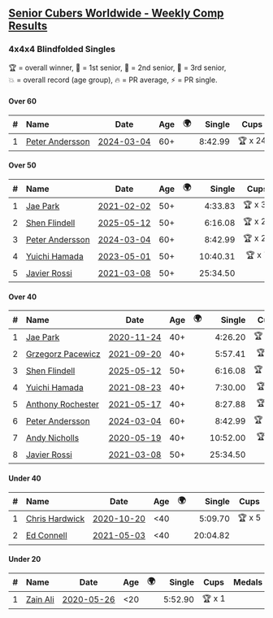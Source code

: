 <style>table {white-space: nowrap;}</style>
<link rel="stylesheet" type="text/css" href="/scw-comp/css/flags.css" />

## [Senior Cubers Worldwide - Weekly Comp Results](/scw-comp/results/)
### 4x4x4 Blindfolded Singles

<span style="white-space: nowrap;">🏆 = overall winner</span>, <span style="white-space: nowrap;">🥇 = 1st senior</span>, <span style="white-space: nowrap;">🥈 = 2nd senior</span>, <span style="white-space: nowrap;">🥉 = 3rd senior</span>, <span style="white-space: nowrap;">💥 = overall record (age group)</span>, <span style="white-space: nowrap;">🔥 = PR average</span>, <span style="white-space: nowrap;">⚡ = PR single</span>.

#### Over 60

| # | Name | Date | Age | 🌍 | Single | Cups | Medals | Achievements | Video |
| :--: | :-- | :--: | :--: | :--: | --: | :--: | :-- | :-- | :-- |
| 1 | [Peter Andersson](../../persons/peter_andersson/444bf.md) | [2024-03-04](../../results/2024-03-04/444bf.md) | 60+ | <i class="flag flag-SE" /> | 8:42.99 | 🏆 x 24 | 🥇 x 25, 🥈 x 8 | 💥 x 8, ⚡ x 8 | [Desktop](https://www.facebook.com/events/7047318028712556/permalink/7099911653453193) / [Mobile](https://m.facebook.com/events/7047318028712556?view=permalink&id=7099911653453193) |

#### Over 50

| # | Name | Date | Age | 🌍 | Single | Cups | Medals | Achievements | Video |
| :--: | :-- | :--: | :--: | :--: | --: | :--: | :-- | :-- | :-- |
| 1 | [Jae Park](../../persons/jae_park/444bf.md) | [2021-02-02](../../results/2021-02-02/444bf.md) | 50+ | <i class="flag flag-US" /> | 4:33.83 | 🏆 x 33 | 🥇 x 36, 🥈 x 1, 🥉 x 1 | 💥 x 11, ⚡ x 11 | [Desktop](https://www.facebook.com/events/508664813631510/permalink/512024466628878) / [Mobile](https://m.facebook.com/events/508664813631510?view=permalink&id=512024466628878) |
| 2 | [Shen Flindell](../../persons/shen_flindell/444bf.md) | [2025-05-12](../../results/2025-05-12/444bf.md) | 50+ | <i class="flag flag-AU" /> | 6:16.08 | 🏆 x 22 | 🥇 x 22 | 💥 x 4, 🔥 x 4, ⚡ x 6 | [Desktop](https://www.facebook.com/events/1722619755355276/permalink/1724692981814620) / [Mobile](https://m.facebook.com/events/1722619755355276?view=permalink&id=1724692981814620) |
| 3 | [Peter Andersson](../../persons/peter_andersson/444bf.md) | [2024-03-04](../../results/2024-03-04/444bf.md) | 60+ | <i class="flag flag-SE" /> | 8:42.99 | 🏆 x 24 | 🥇 x 25, 🥈 x 8 | 💥 x 8, ⚡ x 8 | [Desktop](https://www.facebook.com/events/7047318028712556/permalink/7099911653453193) / [Mobile](https://m.facebook.com/events/7047318028712556?view=permalink&id=7099911653453193) |
| 4 | [Yuichi Hamada](../../persons/yuichi_hamada/444bf.md) | [2023-05-01](../../results/2023-05-01/444bf.md) | 50+ | <i class="flag flag-JP" /> | 10:40.31 | 🏆 x 7 | 🥇 x 7, 🥈 x 2 | 💥 x 1, 🔥 x 1, ⚡ x 3 | [Desktop](https://www.facebook.com/1849183990/videos/898896121410609) / [Mobile](https://m.facebook.com/1849183990/videos/898896121410609) |
| 5 | [Javier Rossi](../../persons/javier_rossi/444bf.md) | [2021-03-08](../../results/2021-03-08/444bf.md) | 50+ | <i class="flag flag-AR" /> | 25:34.50 |  | 🥉 x 1 | ⚡ x 1 | [Desktop](https://www.facebook.com/100000123498724/videos/4425352847478788) / [Mobile](https://m.facebook.com/100000123498724/videos/4425352847478788) |

#### Over 40

| # | Name | Date | Age | 🌍 | Single | Cups | Medals | Achievements | Video |
| :--: | :-- | :--: | :--: | :--: | --: | :--: | :-- | :-- | :-- |
| 1 | [Jae Park](../../persons/jae_park/444bf.md) | [2020-11-24](../../results/2020-11-24/444bf.md) | 40+ | <i class="flag flag-US" /> | 4:26.20 | 🏆 x 33 | 🥇 x 36, 🥈 x 1, 🥉 x 1 | 💥 x 11, ⚡ x 11 | [Desktop](https://www.facebook.com/events/388171482493213/permalink/391123555531339) / [Mobile](https://m.facebook.com/events/388171482493213?view=permalink&id=391123555531339) |
| 2 | [Grzegorz Pacewicz](../../persons/grzegorz_pacewicz/444bf.md) | [2021-09-20](../../results/2021-09-20/444bf.md) | 40+ | <i class="flag flag-PL" /> | 5:57.41 | 🏆 x 4 | 🥇 x 4, 🥈 x 4 | ⚡ x 4 | [Desktop](https://www.facebook.com/events/161657459452919/permalink/163552705930061) / [Mobile](https://m.facebook.com/events/161657459452919?view=permalink&id=163552705930061) |
| 3 | [Shen Flindell](../../persons/shen_flindell/444bf.md) | [2025-05-12](../../results/2025-05-12/444bf.md) | 50+ | <i class="flag flag-AU" /> | 6:16.08 | 🏆 x 22 | 🥇 x 22 | 💥 x 4, 🔥 x 4, ⚡ x 6 | [Desktop](https://www.facebook.com/events/1722619755355276/permalink/1724692981814620) / [Mobile](https://m.facebook.com/events/1722619755355276?view=permalink&id=1724692981814620) |
| 4 | [Yuichi Hamada](../../persons/yuichi_hamada/444bf.md) | [2021-08-23](../../results/2021-08-23/444bf.md) | 40+ | <i class="flag flag-JP" /> | 7:30.00 | 🏆 x 7 | 🥇 x 7, 🥈 x 2 | 💥 x 1, 🔥 x 1, ⚡ x 3 | [Desktop](https://www.facebook.com/events/222639079875755/permalink/231807875625542) / [Mobile](https://m.facebook.com/events/222639079875755?view=permalink&id=231807875625542) |
| 5 | [Anthony Rochester](../../persons/anthony_rochester/444bf.md) | [2021-05-17](../../results/2021-05-17/444bf.md) | 40+ | <i class="flag flag-AU" /> | 8:27.88 | 🏆 x 3 | 🥇 x 3, 🥈 x 3, 🥉 x 1 | ⚡ x 3 | [Desktop](https://www.facebook.com/events/1138256699977086/permalink/1139737763162313) / [Mobile](https://m.facebook.com/events/1138256699977086?view=permalink&id=1139737763162313) |
| 6 | [Peter Andersson](../../persons/peter_andersson/444bf.md) | [2024-03-04](../../results/2024-03-04/444bf.md) | 60+ | <i class="flag flag-SE" /> | 8:42.99 | 🏆 x 24 | 🥇 x 25, 🥈 x 8 | 💥 x 8, ⚡ x 8 | [Desktop](https://www.facebook.com/events/7047318028712556/permalink/7099911653453193) / [Mobile](https://m.facebook.com/events/7047318028712556?view=permalink&id=7099911653453193) |
| 7 | [Andy Nicholls](../../persons/andy_nicholls/444bf.md) | [2020-05-19](../../results/2020-05-19/444bf.md) | 40+ | <i class="flag flag-GB" /> | 10:52.00 | 🏆 x 1 | 🥇 x 1, 🥈 x 6 | ⚡ x 1 | [Desktop](https://www.facebook.com/events/2608037409484307/permalink/2609949869293061) / [Mobile](https://m.facebook.com/events/2608037409484307?view=permalink&id=2609949869293061) |
| 8 | [Javier Rossi](../../persons/javier_rossi/444bf.md) | [2021-03-08](../../results/2021-03-08/444bf.md) | 50+ | <i class="flag flag-AR" /> | 25:34.50 |  | 🥉 x 1 | ⚡ x 1 | [Desktop](https://www.facebook.com/100000123498724/videos/4425352847478788) / [Mobile](https://m.facebook.com/100000123498724/videos/4425352847478788) |

#### Under 40

| # | Name | Date | Age | 🌍 | Single | Cups | Medals | Achievements | Video |
| :--: | :-- | :--: | :--: | :--: | --: | :--: | :-- | :-- | :-- |
| 1 | [Chris Hardwick](../../persons/chris_hardwick/444bf.md) | [2020-10-20](../../results/2020-10-20/444bf.md) | <40 | <i class="flag flag-US" /> | 5:09.70 | 🏆 x 5 |  | 💥 x 4, 🔥 x 3, ⚡ x 7 | [Desktop](https://www.facebook.com/events/365280181488304/permalink/368032671213055) / [Mobile](https://m.facebook.com/events/365280181488304?view=permalink&id=368032671213055) |
| 2 | [Ed Connell](../../persons/ed_connell/444bf.md) | [2021-05-03](../../results/2021-05-03/444bf.md) | <40 | <i class="flag flag-IE" /> | 20:04.82 |  |  | ⚡ x 1 | [Desktop](https://www.facebook.com/events/300400098120799/permalink/303820197778789) / [Mobile](https://m.facebook.com/events/300400098120799?view=permalink&id=303820197778789) |

#### Under 20

| # | Name | Date | Age | 🌍 | Single | Cups | Medals | Achievements | Video |
| :--: | :-- | :--: | :--: | :--: | --: | :--: | :-- | :-- | :-- |
| 1 | [Zain Ali](../../persons/zain_ali/444bf.md) | [2020-05-26](../../results/2020-05-26/444bf.md) | <20 | <i class="flag flag-IN" /> | 5:52.90 | 🏆 x 1 |  | 💥 x 1, ⚡ x 1 | [Desktop](https://www.facebook.com/events/1531820936993798/permalink/1535234259985799) / [Mobile](https://m.facebook.com/events/1531820936993798?view=permalink&id=1535234259985799) |


<!-- Global site tag (gtag.js) - Google Analytics -->
<script async src="https://www.googletagmanager.com/gtag/js?id=UA-86348435-3"></script>
<script>window.dataLayer = window.dataLayer || []; function gtag() {dataLayer.push(arguments);} gtag('js', new Date()); gtag('config', 'UA-86348435-3');</script>
